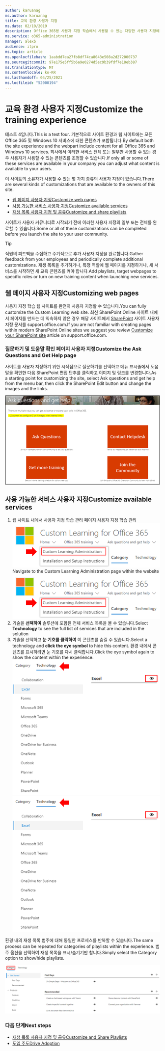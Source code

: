```yaml
---
author: karuanag
ms.author: karuanag
title: 교육 환경 사용자 지정
ms.date: 02/10/2019
description: Office 365용 사용자 지정 학습에서 사용할 수 있는 다양한 사용자 지정에 대해 자세히 알아보기
ms.service: o365-administration
manager: alexb
audience: itpro
ms.topic: article
ms.openlocfilehash: 1aabdd7ea27fb8df74ca8043e508a2d272000737
ms.sourcegitcommit: 97e175e5ff5b6a9e0274d5ec9b39fdf7e18eb387
ms.translationtype: MT
ms.contentlocale: ko-KR
ms.lasthandoff: 04/25/2021
ms.locfileid: "52000194"
---
```

# <a name="customize-the-training-experience"></a><span data-ttu-id="17530-103">교육 환경 사용자 지정</span><span class="sxs-lookup"><span data-stu-id="17530-103">Customize the training experience</span></span>

<span data-ttu-id="17530-104">테스트 4입니다.</span><span class="sxs-lookup"><span data-stu-id="17530-104">This is a test four.</span></span> <span data-ttu-id="17530-105">기본적으로 사이트 환경과 웹 사이트에는 모든 Office 365 및 Windows 10 서비스에 대한 콘텐츠가 포함됩니다.</span><span class="sxs-lookup"><span data-stu-id="17530-105">By default both the site experience and the webpart include content for all Office 365 and Windows 10 services.</span></span>  <span data-ttu-id="17530-106">회사에서 이러한 서비스 전체 또는 일부만 사용할 수 있는 경우 사용자가 사용할 수 있는 콘텐츠를 조정할 수 있습니다.</span><span class="sxs-lookup"><span data-stu-id="17530-106">If only all or some of these services are available in your company you can adjust what content is available to your users.</span></span>  

<span data-ttu-id="17530-107">이 사이트의 소유자가 사용할 수 있는 몇 가지 종류의 사용자 지정이 있습니다.</span><span class="sxs-lookup"><span data-stu-id="17530-107">There are several kinds of customizations that are available to the owners of this site.</span></span> 

- [<span data-ttu-id="17530-108">웹 페이지 사용자 지정</span><span class="sxs-lookup"><span data-stu-id="17530-108">Customize web pages</span></span>](#customizing-web-pages)
- [<span data-ttu-id="17530-109">사용 가능한 서비스 사용자 지정</span><span class="sxs-lookup"><span data-stu-id="17530-109">Customize available services</span></span>](#customize-available-services)
- [<span data-ttu-id="17530-110">재생 목록 사용자 지정 및 공유</span><span class="sxs-lookup"><span data-stu-id="17530-110">Customize and share playlists</span></span>](customplaylist.md)

<span data-ttu-id="17530-111">사이트가 사용자 커뮤니티로 시작되기 전에 이러한 사용자 지정의 일부 또는 전체를 완료할 수 있습니다.</span><span class="sxs-lookup"><span data-stu-id="17530-111">Some or all of these customizations can be completed before you launch the site to your user community.</span></span>  

> [!TIP]
> <span data-ttu-id="17530-112">직원의 피드백을 수집하고 주기적으로 추가 사용자 지정을 완료합니다.</span><span class="sxs-lookup"><span data-stu-id="17530-112">Gather feedback from your employees and periodically complete additional customizations.</span></span>  <span data-ttu-id="17530-113">재생 목록을 추가하거나, 특정 역할에 웹 페이지를 지정하거나, 새 서비스를 시작하면 새 교육 콘텐츠를 켜야 합니다.</span><span class="sxs-lookup"><span data-stu-id="17530-113">Add playlists, target webpages to specific roles or turn on new training content when launching new services.</span></span> 

## <a name="customizing-web-pages"></a><span data-ttu-id="17530-114">웹 페이지 사용자 지정</span><span class="sxs-lookup"><span data-stu-id="17530-114">Customizing web pages</span></span>

<span data-ttu-id="17530-115">사용자 지정 학습 웹 사이트를 완전히 사용자 지정할 수 있습니다.</span><span class="sxs-lookup"><span data-stu-id="17530-115">You can fully customize the Custom Learning web site.</span></span> <span data-ttu-id="17530-116">최신 SharePoint Online 사이트 내에서 페이지를 만드는 데 익숙하지 않은 경우 해당 사이트에서 [SharePoint](https://support.office.com/article/customize-your-sharepoint-site-320b43e5-b047-4fda-8381-f61e8ac7f59b) 사이트 사용자 지정 문서를 support.office.com.</span><span class="sxs-lookup"><span data-stu-id="17530-116">If you are not familiar with creating pages within modern SharePoint Online sites we suggest you review [Customize your SharePoint site](https://support.office.com/article/customize-your-sharepoint-site-320b43e5-b047-4fda-8381-f61e8ac7f59b) article on support.office.com.</span></span> 

### <a name="customize-the-ask-questions-and-get-help-page"></a><span data-ttu-id="17530-117">질문하기 **및 도움말 확인 페이지 사용자** 지정</span><span class="sxs-lookup"><span data-stu-id="17530-117">Customize the **Ask Questions and Get Help** page</span></span>

<span data-ttu-id="17530-118">사이트를 사용자 지정하기 위한 시작점으로 질문하기를 선택하고 메뉴 표시줄에서 도움말을 확인한 다음 SharePoint 편집 단추를 클릭하고 이미지 및 링크를 변경합니다.</span><span class="sxs-lookup"><span data-stu-id="17530-118">As a starting point for customizing the site, select Ask questions and get help from the menu bar, then click the SharePoint Edit button and change the images and the links.</span></span> 

![질문하기 및 도움말 창](media/custom_ask.png)

## <a name="customize-available-services"></a><span data-ttu-id="17530-120">사용 가능한 서비스 사용자 지정</span><span class="sxs-lookup"><span data-stu-id="17530-120">Customize available services</span></span>

1.  <span data-ttu-id="17530-121">웹 사이트 내에서 사용자 지정 학습 관리 페이지 사용자 지정 학습 관리 ![ 선택으로 이동합니다.](media/custom_admin.png)</span><span class="sxs-lookup"><span data-stu-id="17530-121">Navigate to the Custom Learning Administration page within the website ![Select Custom Learning Administration](media/custom_admin.png)</span></span>
1. <span data-ttu-id="17530-122">기술을 **선택하여** 솔루션에 포함된 전체 서비스 목록을 볼 수 있습니다.</span><span class="sxs-lookup"><span data-stu-id="17530-122">Select **Technology** to see the full list of services that are included in the solution</span></span>
1. <span data-ttu-id="17530-123">기술을 선택하고 **눈 기호를 클릭하여** 이 콘텐츠를 숨길 수 있습니다.</span><span class="sxs-lookup"><span data-stu-id="17530-123">Select a technology and **click the eye symbol** to hide this content.</span></span>  <span data-ttu-id="17530-124">환경 내에서 콘텐츠를 표시하려면 눈 기호를 다시 클릭합니다.</span><span class="sxs-lookup"><span data-stu-id="17530-124">Click the eye symbol again to show the content within the experience.</span></span> 
<span data-ttu-id="17530-125">![custom](media/custom_techlist.png)</span><span class="sxs-lookup"><span data-stu-id="17530-125">![custom](media/custom_techlist.png)</span></span>

<span data-ttu-id="17530-126">환경 내의 재생 목록 범주에 대해 동일한 프로세스를 반복할 수 있습니다.</span><span class="sxs-lookup"><span data-stu-id="17530-126">The same process can be repeated for categories of playlists within the experience.</span></span>  <span data-ttu-id="17530-127">범주 옵션을 선택하여 재생 목록을 표시/숨기기만 합니다.</span><span class="sxs-lookup"><span data-stu-id="17530-127">Simply select the Category option to show/hide playlists.</span></span> 

![범주 선택](media/custom_cat.png)

### <a name="next-steps"></a><span data-ttu-id="17530-129">다음 단계</span><span class="sxs-lookup"><span data-stu-id="17530-129">Next steps</span></span>

- [<span data-ttu-id="17530-130">재생 목록 사용자 지정 및 공유</span><span class="sxs-lookup"><span data-stu-id="17530-130">Customize and Share Playlists</span></span>](customplaylist.md)
- [<span data-ttu-id="17530-131">도입 주도</span><span class="sxs-lookup"><span data-stu-id="17530-131">Drive Adoption</span></span>](driveadoption.md) 
